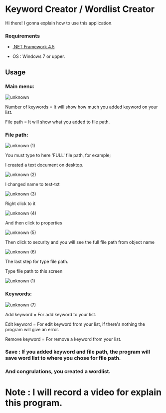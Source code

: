 # Keyword Creator / Wordlist Creator
Hi there! I gonna explain how to use this application.

### Requirements
- [.NET Framework 4.5](https://www.microsoft.com/en-us/download/details.aspx?id=30653)

- OS : Windows 7 or upper.

## Usage
### Main menu:
![unknown](https://user-images.githubusercontent.com/85414903/131265247-e7fbe2bb-3222-4337-8483-2764dabb1147.png)

Number of keywords = It will show how much you added keyword on your list.

File path = It will show what you added to file path.

### File path:
![unknown (1)](https://user-images.githubusercontent.com/85414903/131265334-a64b5ab5-b35d-4431-94f9-46b6c13023cc.png)

You must type to here 'FULL' file path, for example;

I created a text document on desktop.

![unknown (2)](https://user-images.githubusercontent.com/85414903/131265363-dfe4d6f3-fe20-4b6b-ba63-e705e1218c7a.png)

I changed name to test-txt

![unknown (3)](https://user-images.githubusercontent.com/85414903/131265392-ebdd5b87-7c73-4d21-994f-6adceac3694e.png)

Right click to it

![unknown (4)](https://user-images.githubusercontent.com/85414903/131265446-1dc45f5c-9d58-4f9e-a503-590b6f345092.png)

And then click to properties

![unknown (5)](https://user-images.githubusercontent.com/85414903/131265452-fdd6a9ce-b39f-470a-9410-d51b28cff5d9.png)

Then click to security and you will see the full file path from object name

![unknown (6)](https://user-images.githubusercontent.com/85414903/131265461-c37d8b53-062b-4417-babd-b832cf933d45.png)

The last step for type file path.

Type file path to this screen

![unknown (1)](https://user-images.githubusercontent.com/85414903/131265543-20c3965c-d5f8-455d-984d-459d14c3d4a1.png)


### Keywords:
![unknown (7)](https://user-images.githubusercontent.com/85414903/131265588-5159ccc9-cbb0-4fb8-a796-152b8d5d34ed.png)

Add keyword = For add keyword to your list.

Edit keyword = For edit keyword from your list, if there's nothing the program will give an error.

Remove keyword = For remove a keyword from your list.

### Save : If you added keyword and file path, the program will save word list to where you chose for file path.

### And congrulations, you created a wordlist.

# Note : I will record a video for explain this program.
